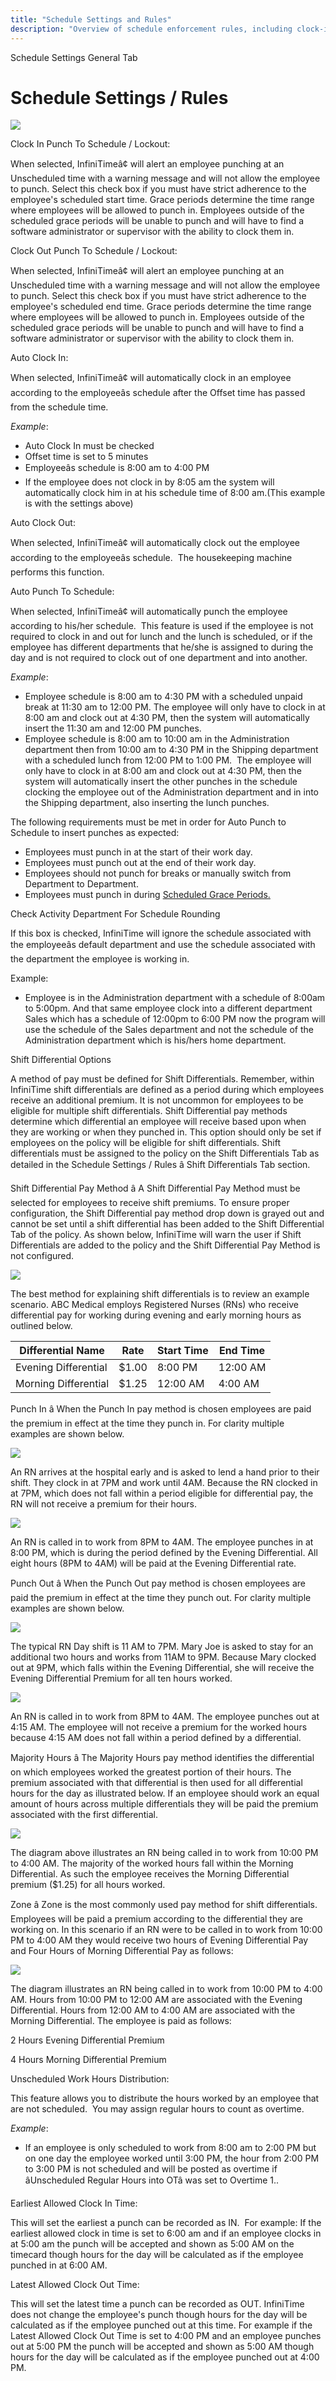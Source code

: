 ```yaml
---
title: "Schedule Settings and Rules"
description: "Overview of schedule enforcement rules, including clock-in and clock-out lockouts, grace periods, and warning alerts in InfiniTime™."
---
```


Schedule Settings General Tab

# Schedule Settings / Rules

![](/img/ShiftDiff_Warning.gif)

Clock In Punch To Schedule / Lockout:

When selected, InfiniTimeâ¢ will alert an employee punching at an Unscheduled time with a warning message and will not allow the employee to punch. Select this check box if you must have strict adherence to the employee's scheduled start time. Grace periods determine the time range where employees will be allowed to punch in. Employees outside of the scheduled grace periods will be unable to punch and will have to find a software administrator or supervisor with the ability to clock them in.

Clock Out Punch To Schedule / Lockout:

When selected, InfiniTimeâ¢ will alert an employee punching at an Unscheduled time with a warning message and will not allow the employee to punch. Select this check box if you must have strict adherence to the employee's scheduled end time. Grace periods determine the time range where employees will be allowed to punch in. Employees outside of the scheduled grace periods will be unable to punch and will have to find a software administrator or supervisor with the ability to clock them in.

Auto Clock In:

When selected, InfiniTimeâ¢ will automatically clock in an employee according to the employeeâs schedule after the Offset time has passed from the schedule time.

_Example_:

- Auto Clock In must be checked
- Offset time is set to 5 minutes
- Employeeâs schedule is 8:00 am to 4:00 PM
- If the employee does not clock in by 8:05 am the system will automatically clock him in at his schedule time of 8:00 am.(This example is with the settings above)

Auto Clock Out:

When selected, InfiniTimeâ¢ will automatically clock out the employee according to the employeeâs schedule.  The housekeeping machine performs this function.

Auto Punch To Schedule:

When selected, InfiniTimeâ¢ will automatically punch the employee according to his/her schedule.  This feature is used if the employee is not required to clock in and out for lunch and the lunch is scheduled, or if the employee has different departments that he/she is assigned to during the day and is not required to clock out of one department and into another.

_Example_:

- Employee schedule is 8:00 am to 4:30 PM with a scheduled unpaid break at 11:30 am to 12:00 PM. The employee will only have to clock in at 8:00 am and clock out at 4:30 PM, then the system will automatically insert the 11:30 am and 12:00 PM punches.
- Employee schedule is 8:00 am to 10:00 am in the Administration department then from 10:00 am to 4:30 PM in the Shipping department with a scheduled lunch from 12:00 PM to 1:00 PM.  The employee will only have to clock in at 8:00 am and clock out at 4:30 PM, then the system will automatically insert the other punches in the schedule clocking the employee out of the Administration department and in into the Shipping department, also inserting the lunch punches.

The following requirements must be met in order for Auto Punch to Schedule to insert punches as expected:

- Employees must punch in at the start of their work day.
- Employees must punch out at the end of their work day.
- Employees should not punch for breaks or manually switch from Department to Department.
- Employees must punch in during [Scheduled Grace Periods.](../Scheduled_Time.md)

Check Activity Department For Schedule Rounding

If this box is checked, InfiniTime will ignore the schedule associated with the employeeâs default department and use the schedule associated with the department the employee is working in.

Example:

- Employee is in the Administration department with a schedule of 8:00am to 5:00pm. And that same employee clock into a different department Sales which has a schedule of 12:00pm to 6:00 PM now the program will use the schedule of the Sales department and not the schedule of the Administration department which is his/hers home department.

Shift Differential Options

A method of pay must be defined for Shift Differentials. Remember, within InfiniTime shift differentials are defined as a period during which employees receive an additional premium. It is not uncommon for employees to be eligible for multiple shift differentials. Shift Differential pay methods determine which differential an employee will receive based upon when they are working or when they punched in. This option should only be set if employees on the policy will be eligible for shift differentials. Shift differentials must be assigned to the policy on the Shift Differentials Tab as detailed in the Schedule Settings / Rules â Shift Differentials Tab section.

Shift Differential Pay Method â A Shift Differential Pay Method must be selected for employees to receive shift premiums. To ensure proper configuration, the Shift Differential pay method drop down is grayed out and cannot be set until a shift differential has been added to the Shift Differential Tab of the policy. As shown below, InfiniTime will warn the user if Shift Differentials are added to the policy and the Shift Differential Pay Method is not configured.

![](/img/image475.gif)

The best method for explaining shift differentials is to review an example scenario. ABC Medical employs Registered Nurses (RNs) who receive differential pay for working during evening and early morning hours as outlined below.

| Differential Name    | Rate  | Start Time | End Time |
| -------------------- | ----- | ---------- | -------- |
| Evening Differential | $1.00 | 8:00 PM    | 12:00 AM |
| Morning Differential | $1.25 | 12:00 AM   | 4:00 AM  |

Punch In â When the Punch In pay method is chosen employees are paid the premium in effect at the time they punch in. For clarity multiple examples are shown below.

![](/img/image477.gif)

An RN arrives at the hospital early and is asked to lend a hand prior to their shift. They clock in at 7PM and work until 4AM. Because the RN clocked in at 7PM, which does not fall within a period eligible for differential pay, the RN will not receive a premium for their hours.

![](/img/Pol_ScheduleSettings.gif)

An RN is called in to work from 8PM to 4AM. The employee punches in at 8:00 PM, which is during the period defined by the Evening Differential. All eight hours (8PM to 4AM) will be paid at the Evening Differential rate.

Punch Out â When the Punch Out pay method is chosen employees are paid the premium in effect at the time they punch out. For clarity multiple examples are shown below.

![](/img/image474.gif)

The typical RN Day shift is 11 AM to 7PM. Mary Joe is asked to stay for an additional two hours and works from 11AM to 9PM. Because Mary clocked out at 9PM, which falls within the Evening Differential, she will receive the Evening Differential Premium for all ten hours worked.

![](/img/image477.gif)

An RN is called in to work from 8PM to 4AM. The employee punches out at 4:15 AM. The employee will not receive a premium for the worked hours because 4:15 AM does not fall within a period defined by a differential.

Majority Hours â The Majority Hours pay method identifies the differential on which employees worked the greatest portion of their hours. The premium associated with that differential is then used for all differential hours for the day as illustrated below. If an employee should work an equal amount of hours across multiple differentials they will be paid the premium associated with the first differential.

![](/img/image479.gif)

The diagram above illustrates an RN being called in to work from 10:00 PM to 4:00 AM. The majority of the worked hours fall within the Morning Differential. As such the employee receives the Morning Differential premium ($1.25) for all hours worked.

Zone â Zone is the most commonly used pay method for shift differentials. Employees will be paid a premium according to the differential they are working on. In this scenario if an RN were to be called in to work from 10:00 PM to 4:00 AM they would receive two hours of Evening Differential Pay and Four Hours of Morning Differential Pay as follows:

![](/img/image474.gif)

The diagram illustrates an RN being called in to work from 10:00 PM to 4:00 AM. Hours from 10:00 PM to 12:00 AM are associated with the Evening Differential. Hours from 12:00 AM to 4:00 AM are associated with the Morning Differential. The employee is paid as follows:

2 Hours Evening Differential Premium

4 Hours Morning Differential Premium

Unscheduled Work Hours Distribution:

This feature allows you to distribute the hours worked by an employee that are not scheduled.  You may assign regular hours to count as overtime.

_Example_:

- If an employee is only scheduled to work from 8:00 am to 2:00 PM but on one day the employee worked until 3:00 PM, the hour from 2:00 PM to 3:00 PM is not scheduled and will be posted as overtime if âUnscheduled Regular Hours into OTâ was set to Overtime 1..

Earliest Allowed Clock In Time:

This will set the earliest a punch can be recorded as IN.  For example: If the earliest allowed clock in time is set to 6:00 am and if an employee clocks in at 5:00 am the punch will be accepted and shown as 5:00 AM on the timecard though hours for the day will be calculated as if the employee punched in at 6:00 AM.

Latest Allowed Clock Out Time:

This will set the latest time a punch can be recorded as OUT. InfiniTime does not change the employee's punch though hours for the day will be calculated as if the employee punched out at this time. For example if the Latest Allowed Clock Out Time is set to 4:00 PM and an employee punches out at 5:00 PM the punch will be accepted and shown as 5:00 AM though hours for the day will be calculated as if the employee punched out at 4:00 PM.
